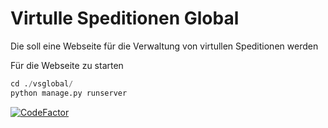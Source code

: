 # Virtulle Speditionen Global

Die soll eine Webseite für die Verwaltung von virtullen Speditionen werden

Für die Webseite zu starten

```python
cd ./vsglobal/
python manage.py runserver
```


[![CodeFactor](https://www.codefactor.io/repository/github/essensedurchfall/vs-global/badge)](https://www.codefactor.io/repository/github/essensedurchfall/vs-global)